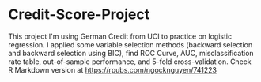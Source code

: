 # Credit-Score-Project
This project I'm using German Credit from UCI to practice on logistic regression. 
I applied some variable selection methods (backward selection and backward selection using BIC), find ROC Curve, AUC, misclassification rate table, out-of-sample performance, and 5-fold cross-validation.
Check R Markdown version at https://rpubs.com/ngocknguyen/741223

